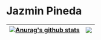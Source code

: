 # Jazmin Pineda

| <a href="https://github.com/jazminpineda/github-readme-stats"><img align="center" src="https://github-readme-stats.vercel.app/api?username=jazminpineda&show_icons=true&include_all_commits=true&theme=gotham&hide_border=true" alt="Anurag's github stats" /></a> | <a href="https://github.com/jazminpineda/github-readme-stats"><img align="center" src="https://github-readme-stats.vercel.app/api/top-langs/?username=jazminpineda&layout=compact&theme=gotham&hide_border=true" /></a> |
| ------------- | ------------- |